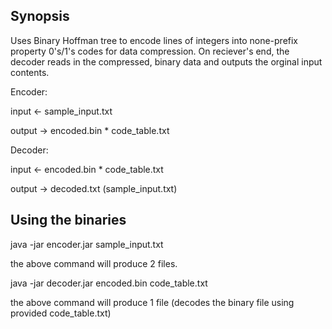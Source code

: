 ## Synopsis

Uses Binary Hoffman tree to encode lines of integers into none-prefix property 0's/1's codes for data compression. On reciever's end, the decoder reads in the compressed, binary data and outputs the orginal input contents.

Encoder:

input <- sample_input.txt

output -> encoded.bin * code_table.txt

Decoder:

input <- encoded.bin * code_table.txt

output -> decoded.txt (sample_input.txt)

## Using the binaries

java -jar encoder.jar sample_input.txt

the above command will produce 2 files.

  
java -jar decoder.jar encoded.bin code_table.txt

the above command will produce 1 file (decodes the binary file using provided code_table.txt)
